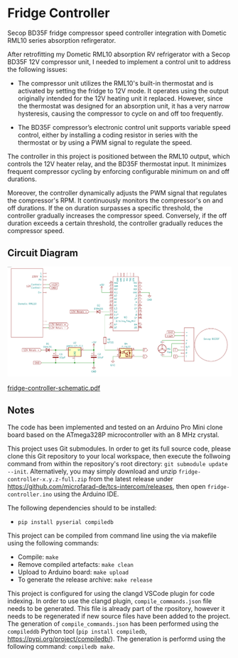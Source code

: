 # Fridge Controller

Secop BD35F fridge compressor speed controller integration with Dometic RML10 series absorption refirgerator.

After retrofitting my Dometic RML10 absorption RV refrigerator with a Secop BD35F 12V compressor unit, I needed to implement a control unit to address the following issues:

* The compressor unit utilizes the RML10's built-in thermostat and is activated by setting the fridge to 12V mode. It operates using the output originally intended for the 12V heating unit it replaced. However, since the thermostat was designed for an absorption unit, it has a very narrow hysteresis, causing the compressor to cycle on and off too frequently.

* The BD35F compressor’s electronic control unit supports variable speed control, either by installing a coding resistor in series with the thermostat or by using a PWM signal to regulate the speed.

The controller in this project is positioned between the RML10 output, which controls the 12V heater relay, and the BD35F thermostat input. It minimizes frequent compressor cycling by enforcing configurable minimum on and off durations.

Moreover, the controller dynamically adjusts the PWM signal that regulates the compressor's RPM. It continuously monitors the compressor's on and off durations. If the on duration surpasses a specific threshold, the controller gradually increases the compressor speed. Conversely, if the off duration exceeds a certain threshold, the controller gradually reduces the compressor speed.

## Circuit Diagram

<p align="center">
<img src="https://raw.githubusercontent.com/microfarad-de/fridge-controller/master/doc/fridge-controller-schematic.png" alt="drawing"/>
</p>

[fridge-controller-schematic.pdf](https://raw.githubusercontent.com/microfarad-de/fridge-controller/master/doc/fridge-controller-schematic.pdf)



## Notes

The code has been implemented and tested on an Arduino Pro Mini clone board based on the ATmega328P microcontroller with an 8 MHz crystal.

This project uses Git submodules. In order to get its full source code, please clone this Git repository to your local workspace, then execute the follwoing command from within the repository's root directory: `git submodule update --init`. Alternatively, you may simply download and unzip `fridge-controller-x.y.z-full.zip` from the latest release under https://github.com/microfarad-de/tcs-intercom/releases, then open `fridge-controller.ino` using the Arduino IDE.

The following dependencies should to be installed:
* `pip install pyserial compiledb`

This project can be compiled from command line using the via makefile using the following commands:

* Compile: `make`
* Remove compiled artefacts: `make clean`
* Upload to Arduino board: `make upload`
* To generate the release archive: `make release`

This project is configured for using the clangd VSCode plugin for code indexing. In order to use the clangd plugin, `compile_commands.json` file needs to be generated. This file is already part of the rpository, however it needs to be regenerated if new source files have been added to the project. The generation of `compile_commands.json` has been performed using the `compileddb` Python tool (`pip install compiledb`, https://pypi.org/project/compiledb/). The generation is performd using the following command: `compiledb make`.